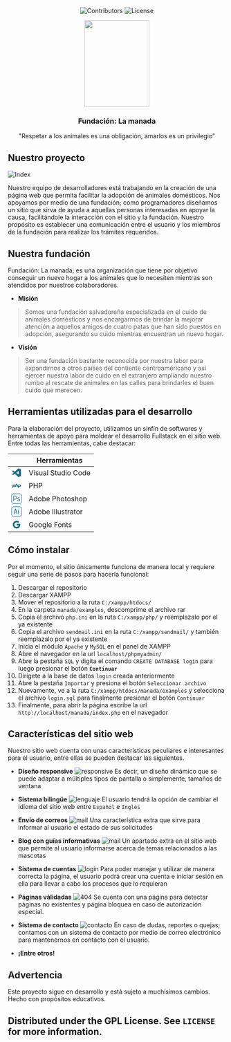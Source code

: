 <span align="center">

![Contributors][contributors-shield] ![License][license-shield]

</span>

<!-- Header -->
<p align="center">
	<a href="#"><img src="./src/logos/logo_circle_full.svg" width="150px"  height="200px"></a>
	<h3 align="center"> Fundación: La manada  </h3>
	<p align="center"> "Respetar a los animales es una obligación, amarlos es un privilegio" </p>
</p>

<!-- About -->
## Nuestro proyecto
![Index](./src/readme/index.jpg)

Nuestro equipo de desarrolladores está trabajando en la creación de una página web que permita facilitar la adopción de animales domésticos. Nos apoyamos por medio de una fundación; como programadores diseñamos un sitio que sirva de ayuda a aquellas personas interesadas en apoyar la causa, facilitándole la interacción con el sitio y la fundación. Nuestro propósito es establecer una comunicación entre el usuario y los miembros de la fundación para realizar los trámites requeridos.

## Nuestra fundación
Fundación: La manada; es una organización que tiene por objetivo conseguir un nuevo hogar a los animales que lo necesiten mientras son atendidos por nuestros colaboradores.

* **Misión**
> Somos una fundación salvadoreña especializada en el cuido de animales domésticos y nos encargarmos de brindar la mejorar atención a aquellos amigos de cuatro patas que han sido puestos en adopción, asegurando su cuido mientras encuentran un nuevo hogar.

* **Visión**
> Ser una fundación bastante reconocida por nuestra labor para expandirnos a otros países del contiente centroaméricano y así ejercer nuestra labor de cuido en el extranjero ampliando nuestro rumbo al rescate de animales en las calles para brindarles el buen cuido que merecen.


<!-- Tools -->
## Herramientas utilizadas para el desarrollo
Para la elaboración del proyecto, utilizamos un sinfín de softwares y herramientas de apoyo para moldear el desarrollo Fullstack en el sitio web. Entre todas las herramientas, cabe destacar:

|   | Herramientas       |
|---|--------------------|
| <svg xmlns="http://www.w3.org/2000/svg" width="24" height="24" viewBox="0 0 24 24" style="fill: #11698e;transform: ;msFilter:;"><path d="m21.29 4.1-4.12-2a1.36 1.36 0 0 0-.48-.1h-.08a1.18 1.18 0 0 0-.72.24l-.14.12-7.88 7.19L4.44 7a.83.83 0 0 0-.54-.17.88.88 0 0 0-.53.17l-1.1 1a.8.8 0 0 0-.27.61.84.84 0 0 0 .27.62l3 2.71-3 2.72a.84.84 0 0 0 0 1.23l1.1 1a.89.89 0 0 0 .6.22.93.93 0 0 0 .47-.17l3.43-2.61 7.88 7.19a1.2 1.2 0 0 0 .76.36h.17a1 1 0 0 0 .49-.12l4.12-2a1.25 1.25 0 0 0 .71-1.1V5.23a1.26 1.26 0 0 0-.71-1.13zM17 16.47l-6-4.53 6-4.53z"></path></svg> | Visual Studio Code |
| <svg xmlns="http://www.w3.org/2000/svg" width="24" height="24" viewBox="0 0 24 24" style="fill: #11698e;transform: ;msFilter:;"><path d="M2.15 16.78h1.57a.14.14 0 0 0 .14-.12l.35-1.82h1.22a4.88 4.88 0 0 0 1.51-.2A2.79 2.79 0 0 0 8 14a3.18 3.18 0 0 0 .67-.85 3.43 3.43 0 0 0 .36-1 2.43 2.43 0 0 0-.41-2.16 2.64 2.64 0 0 0-2.09-.78h-3a.16.16 0 0 0-.15.13L2 16.6a.19.19 0 0 0 0 .13.17.17 0 0 0 .15.05zM5 10.62h1a1.45 1.45 0 0 1 1.08.29c.17.18.2.52.11 1a1.81 1.81 0 0 1-.57 1.12 2.17 2.17 0 0 1-1.33.33h-.8zm9.8-.95a2.7 2.7 0 0 0-1.88-.51h-1.19l.33-1.76a.15.15 0 0 0 0-.13.16.16 0 0 0-.11 0h-1.57a.14.14 0 0 0-.14.12l-1.38 7.27a.13.13 0 0 0 0 .12.13.13 0 0 0 .11.06h1.54a.14.14 0 0 0 .14-.13l.77-4.07h1.11c.45 0 .61.1.66.16a.81.81 0 0 1 0 .62l-.61 3.24a.13.13 0 0 0 0 .12.14.14 0 0 0 .11.06h1.56a.16.16 0 0 0 .15-.13l.64-3.4a1.7 1.7 0 0 0-.24-1.64zm4.52-.51h-3.13a.14.14 0 0 0-.15.13l-1.46 7.31a.16.16 0 0 0 0 .13.14.14 0 0 0 .11.05h1.63a.14.14 0 0 0 .15-.12l.37-1.82h1.27a5.28 5.28 0 0 0 1.56-.2 3 3 0 0 0 1.18-.64 3.31 3.31 0 0 0 .7-.85 3.45 3.45 0 0 0 .37-1 2.38 2.38 0 0 0-.42-2.16 2.81 2.81 0 0 0-2.18-.83zm.62 2.77a1.83 1.83 0 0 1-.6 1.12 2.28 2.28 0 0 1-1.37.33h-.8l.54-2.76h1a1.6 1.6 0 0 1 1.13.29c.16.18.16.52.1 1.02z"></path></svg> | PHP              	 |
| <svg version="1.1" id="Capa_1" xmlns="http://www.w3.org/2000/svg" xmlns:xlink="http://www.w3.org/1999/xlink" x="0px" y="0px" viewBox="0 0 54 54" style="fill: #11698e;enable-background:new 0 0 54 54;" xml:space="preserve"><path d="M41.824,0H12.176C5.462,0,0,5.462,0,12.176v29.648C0,48.538,5.462,54,12.176,54h29.648C48.538,54,54,48.538,54,41.824V12.176C54,5.462,48.538,0,41.824,0z M52,41.824C52,47.435,47.435,52,41.824,52H12.176C6.565,52,2,47.435,2,41.824V12.176C2,6.565,6.565,2,12.176,2h29.648C47.435,2,52,6.565,52,12.176V41.824z"/><path d="M19.92,12h-9.64v28h2.88v-9.2h7.04c1.36,0,2.533-0.246,3.52-0.74c0.986-0.493,1.72-1.065,2.2-1.72c0.48-0.653,0.86-1.493,1.14-2.52c0.28-1.026,0.446-1.88,0.5-2.561c0.053-0.68,0.08-1.486,0.08-2.42c0-2.64-0.634-4.773-1.9-6.399C24.473,12.813,22.533,12,19.92,12z M24.74,22.6c-0.014,0.4-0.107,1-0.28,1.801c-0.173,0.8-0.414,1.413-0.72,1.84c-0.307,0.427-0.794,0.826-1.46,1.2C21.613,27.813,20.8,28,19.84,28h-6.68V14.8h6.52c3.386,0,5.08,2.027,5.08,6.08C24.76,21.627,24.753,22.2,24.74,22.6z"/><path d="M41.22,29.44c-1.054-0.427-2.114-0.813-3.18-1.16c-1.067-0.347-2.027-0.773-2.88-1.28c-0.854-0.506-1.28-1.2-1.28-2.08c0-0.8,0.34-1.46,1.02-1.979c0.68-0.521,1.713-0.78,3.1-0.78c1.386,0,2.506,0.334,3.36,1l0.92-2.521L41.8,20.36c-0.32-0.187-0.854-0.38-1.6-0.58c-0.747-0.2-1.547-0.3-2.4-0.3c-2.427,0-4.18,0.579-5.26,1.739s-1.62,2.414-1.62,3.761s0.493,2.486,1.48,3.42c0.8,0.8,1.727,1.387,2.78,1.76c1.053,0.374,2.1,0.727,3.14,1.06c1.04,0.334,1.92,0.787,2.64,1.36c0.72,0.573,1.08,1.347,1.08,2.32s-0.42,1.72-1.26,2.239c-0.84,0.521-1.834,0.78-2.98,0.78s-2.16-0.273-3.04-0.82c-0.88-0.546-1.374-1.313-1.48-2.3l-2.8,0.12c0.053,1.6,0.733,2.947,2.04,4.04c1.306,1.093,3.113,1.64,5.42,1.64c2.306,0,4.06-0.554,5.26-1.659c1.2-1.106,1.8-2.406,1.8-3.9c0-1.493-0.367-2.693-1.1-3.6S42.273,29.867,41.22,29.44z"/></svg> | Adobe Photoshop    |
| <svg version="1.1" id="Capa_1" xmlns="http://www.w3.org/2000/svg" xmlns:xlink="http://www.w3.org/1999/xlink" x="0px" y="0px" viewBox="0 0 54 54" style="fill: #11698e;enable-background:new 0 0 54 54;" xml:space="preserve"><path d="M41.824,0H12.176C5.462,0,0,5.462,0,12.176v29.648C0,48.538,5.462,54,12.176,54h29.648C48.538,54,54,48.538,54,41.824V12.176C54,5.462,48.538,0,41.824,0z M52,41.824C52,47.435,47.435,52,41.824,52H12.176C6.565,52,2,47.435,2,41.824V12.176C2,6.565,6.565,2,12.176,2h29.648C47.435,2,52,6.565,52,12.176V41.824z"/><path d="M19.84,12L11.6,40h3.12l2.64-9.04h8.32L28.44,40h3.24l-8.52-28H19.84z M18.12,28l3.36-11.36L24.96,28H18.12z"/><path d="M36.859,11.6c-0.44,0-0.827,0.167-1.16,0.5c-0.334,0.334-0.5,0.714-0.5,1.141s0.166,0.807,0.5,1.14c0.333,0.334,0.72,0.5,1.16,0.5c0.44,0,0.82-0.16,1.14-0.479c0.32-0.32,0.48-0.707,0.48-1.16S38.32,12.4,38,12.08C37.68,11.76,37.3,11.6,36.859,11.6z"/><rect x="35.359" y="19.96" width="2.88" height="20.04"/></svg> | Adobe Illustrator  |
| <svg xmlns="http://www.w3.org/2000/svg" width="24" height="24" viewBox="0 0 24 24" style="fill: #11698e;transform: ;msFilter:;"><path d="M20.283 10.356h-8.327v3.451h4.792c-.446 2.193-2.313 3.453-4.792 3.453a5.27 5.27 0 0 1-5.279-5.28 5.27 5.27 0 0 1 5.279-5.279c1.259 0 2.397.447 3.29 1.178l2.6-2.599c-1.584-1.381-3.615-2.233-5.89-2.233a8.908 8.908 0 0 0-8.934 8.934 8.907 8.907 0 0 0 8.934 8.934c4.467 0 8.529-3.249 8.529-8.934 0-.528-.081-1.097-.202-1.625z"></path></svg> | Google Fonts       |

<!-- How to use -->
## Cómo instalar
Por el momento, el sitio únicamente funciona de manera local y requiere seguir una serie de pasos para hacerla funcional:

1. Descargar el repositorio
2. Descargar XAMPP
3. Mover el repositorio a la ruta `C:/xampp/htdocs/`
4. En la carpeta `manada/examples`, descomprime el archivo rar
5. Copia el archivo `php.ini` en la ruta `C:/xampp/php/` y reemplazalo por el ya existente
6. Copia el archivo `sendmail.ini` en la ruta `C:/xampp/sendmail/` y también reemplazalo por el ya existente
7. Inicia el módulo `Apache` y `MySQL` en el panel de XAMPP
8. Abre el navegador en la url `localhost/phpmyadmin/`
9. Abre la pestaña `SQL` y digita el comando `CREATE DATABASE login` para luego presionar el botón **`Continuar`**
10. Dirígete a la base de datos `login` creada anteriormente
11. Abre la pestaña `Importar` y presiona el botón `Seleccionar archivo`
12. Nuevamente, ve a la ruta `C:/xampp/htdocs/manada/examples` y selecciona el archivo `login.sql` para finalmente presionar el botón `Continuar`
13. Finalmente, para abrir la página escribe la url `http://localhost/manada/index.php` en el navegador


## Características del sitio web
Nuestro sitio web cuenta con unas características peculiares e interesantes para el usuario, entre ellas se pueden destacar las siguientes.

- **Diseño responsive**
![responsive](./src/readme/responsive.jpg)
Es decir, un diseño dinámico que se puede adaptar a múltiples tipos de pantalla o simplemente, tamaños de ventana

- **Sistema bilingüe**
![lenguaje](./src/readme/lenguaje.jpg)
El usuario tendrá la opción de cambiar el idioma del sitio web entre `Español` e `Inglés`

- **Envío de correos**
![mail](./src/readme/mail.jpg)
Una característica extra que sirve para informar al usuario el estado de sus solicitudes

- **Blog con guías informativas**
![mail](./src/readme/blog.jpg)
Un apartado extra en el sitio web que permite al usuario informarse acerca de temas relacionados a las mascotas

- **Sistema de cuentas**
![login](./src/readme/login.jpg)
Para poder manejar y utilizar de manera correcta la página, el usuario podrá crear una cuenta e iniciar sesión en ella para llevar a cabo los procesos que lo requieran

- **Páginas válidadas**
![404](./src/readme/404.jpg)
Se cuenta con una página para detectar páginas no existentes y página bloquea en caso de autorización especial.

- **Sistema de contacto**
![contacto](./src/readme/contacto.jpg)
En caso de dudas, reportes o quejas; contamos con un sistema de contacto por medio de correo electrónico para mantenernos en contacto con el usuario.

- **¡Entre otros!**

## Advertencia
Este proyecto sigue en desarrollo y está sujeto a muchísimos cambios. Hecho con propósitos educativos.

<!-- Licencia -->
Distributed under the GPL License. See `LICENSE` for more information.
---

<!-- Declaraciones -->
[contributors-shield]: https://img.shields.io/github/contributors/Javithor360/manada.svg?style=for-the-badge
[license-shield]: https://img.shields.io/github/license/Javithor360/manada.svg?style=for-the-badge